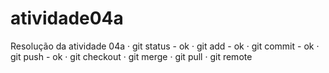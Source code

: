 # atividade04a
Resolução da atividade 04a
   · git status - ok
   · git add - ok
   · git commit - ok
   · git push - ok
   · git checkout
   · git merge
   · git pull
   · git remote

